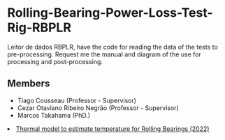 # Rolling-Bearing-Power-Loss-Test-Rig-RBPLR

Leitor de dados RBPLR, have the code for reading the data of the tests to pre-processing. Request me the manual and diagram of the use for processing and post-processing.


## Members
- Tiago Cousseau (Professor - Supervisor)
- Cezar Otaviano Ribeiro Negrão (Professor - Supervisor)
- Marcos Takahama (PhD.)

<li><a href="https://www.researchgate.net/publication/366051106_Mathematical_model_of_heat_dissipation_in_rolling_bearings">Thermal model to estimate temperature for Rolling Bearings (2022)</a></li>

